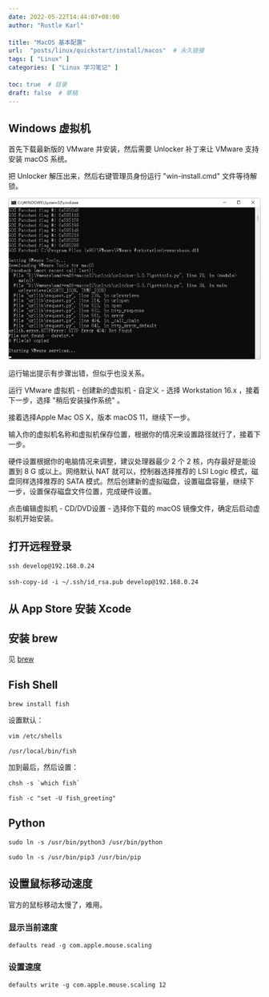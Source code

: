 ```yaml
---
date: 2022-05-22T14:44:07+08:00
author: "Rustle Karl"

title: "MacOS 基本配置"
url:  "posts/linux/quickstart/install/macos"  # 永久链接
tags: [ "Linux" ]
categories: [ "Linux 学习笔记" ]

toc: true  # 目录
draft: false  # 草稿
---
```


## Windows 虚拟机

首先下载最新版的 VMware 并安装，然后需要 Unlocker 补丁来让 VMware 支持安装 macOS 系统。

把 Unlocker 解压出来，然后右键管理员身份运行 "win-install.cmd" 文件等待解锁。

![](../../assets/images/quickstart/install/macos/run_unlocker.png)

运行输出提示有步骤出错，但似乎也没关系。

运行 VMware 虚拟机 - 创建新的虚拟机 - 自定义 - 选择 Workstation 16.x ，接着下一步，选择 "稍后安装操作系统" 。

接着选择Apple Mac OS X，版本 macOS 11，继续下一步。

输入你的虚拟机名称和虚拟机保存位置，根据你的情况来设置路径就行了，接着下一步。

硬件设置根据你的电脑情况来调整，建议处理器最少 2 个 2 核，内存最好是能设置到 8 G 或以上。网络默认 NAT 就可以，控制器选择推荐的 LSI Logic 模式，磁盘同样选择推荐的 SATA 模式。然后创建新的虚拟磁盘，设置磁盘容量，继续下一步，设置保存磁盘文件位置，完成硬件设置。

点击编辑虚拟机 - CD/DVD设置 - 选择你下载的 macOS 镜像文件，确定后启动虚拟机开始安装。

## 打开远程登录

```shell
ssh develop@192.168.0.24

ssh-copy-id -i ~/.ssh/id_rsa.pub develop@192.168.0.24
```

## 从 App Store 安装 Xcode

## 安装 brew

见 [brew](../../tools/pkg-manager/brew.md)

## Fish Shell

```shell
brew install fish
```

设置默认：

```shell
vim /etc/shells
```

```shell
/usr/local/bin/fish
```

加到最后，然后设置：

```shell
chsh -s `which fish`
```

```shell
fish -c "set -U fish_greeting"
```

## Python

```shell
sudo ln -s /usr/bin/python3 /usr/bin/python
```

```shell
sudo ln -s /usr/bin/pip3 /usr/bin/pip
```

## 设置鼠标移动速度

官方的鼠标移动太慢了，难用。

### 显示当前速度

```shell
defaults read -g com.apple.mouse.scaling
```

### 设置速度

```shell
defaults write -g com.apple.mouse.scaling 12
```
